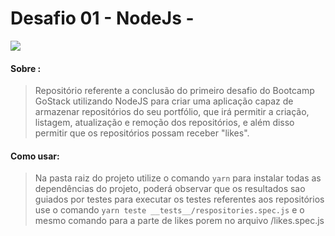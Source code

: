 # Desafio 01 - NodeJs -

![](https://camo.githubusercontent.com/d25397e9df01fe7882dcc1cbc96bdf052ffd7d0c/68747470733a2f2f73746f726167652e676f6f676c65617069732e636f6d2f676f6c64656e2d77696e642f626f6f7463616d702d676f737461636b2f6865616465722d6465736166696f732e706e67)

#### Sobre :
>Repositório referente a conclusão do primeiro desafio do Bootcamp GoStack utilizando NodeJS para criar uma aplicação capaz de armazenar repositórios do seu portfólio, que irá permitir a criação, listagem, atualização e remoção dos repositórios, e além disso permitir que os repositórios possam receber "likes".

#### Como usar:
>Na pasta raiz do projeto utilize o comando `yarn` para instalar todas as dependências do projeto, poderá observar que os resultados sao guiados por testes para executar os testes referentes aos repositórios use o comando `yarn teste __tests__/respositories.spec.js` e o mesmo comando para a parte de likes porem no arquivo  /likes.spec.js
